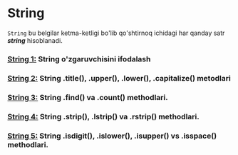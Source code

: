 # String

`String` bu belgilar ketma-ketligi bo'lib qo'shtirnoq ichidagi har qanday satr **_string_** hisoblanadi.

### [String 1:](./string/string_0.html) String o'zgaruvchisini ifodalash

### [String 2:](./string/string_1.html) String .title(), .upper(), .lower(), .capitalize() metodlari

### [String 3:](./string/string_2.html) String .find() va .count() methodlari.

### [String 4:](./string/string_3.html) String .strip(), .lstrip() va .rstrip() methodlari.

### [String 5:](./string/string_4.html) String .isdigit(), .islower(), .isupper() vs .isspace() methodlari.